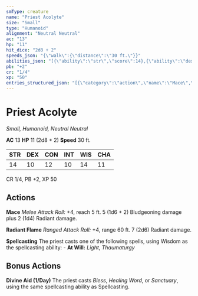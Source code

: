 ```yaml
---
smType: creature
name: "Priest Acolyte"
size: "Small"
type: "Humanoid"
alignment: "Neutral Neutral"
ac: "13"
hp: "11"
hit_dice: "2d8 + 2"
speeds_json: "{\"walk\":{\"distance\":\"30 ft.\"}}"
abilities_json: "[{\"ability\":\"str\",\"score\":14},{\"ability\":\"dex\",\"score\":10},{\"ability\":\"con\",\"score\":12},{\"ability\":\"int\",\"score\":10},{\"ability\":\"wis\",\"score\":14},{\"ability\":\"cha\",\"score\":11}]"
pb: "+2"
cr: "1/4"
xp: "50"
entries_structured_json: "[{\"category\":\"action\",\"name\":\"Mace\",\"text\":\"*Melee Attack Roll:* +4, reach 5 ft. 5 (1d6 + 2) Bludgeoning damage plus 2 (1d4) Radiant damage.\"},{\"category\":\"action\",\"name\":\"Radiant Flame\",\"text\":\"*Ranged Attack Roll:* +4, range 60 ft. 7 (2d6) Radiant damage.\"},{\"category\":\"action\",\"name\":\"Spellcasting\",\"text\":\"The priest casts one of the following spells, using Wisdom as the spellcasting ability: - **At Will:** *Light*, *Thaumaturgy*\"},{\"category\":\"bonus\",\"name\":\"Divine Aid (1/Day)\",\"text\":\"The priest casts *Bless*, *Healing Word*, or *Sanctuary*, using the same spellcasting ability as Spellcasting.\"}]"
---
```


# Priest Acolyte
*Small, Humanoid, Neutral Neutral*

**AC** 13
**HP** 11 (2d8 + 2)
**Speed** 30 ft.

| STR | DEX | CON | INT | WIS | CHA |
| --- | --- | --- | --- | --- | --- |
| 14 | 10 | 12 | 10 | 14 | 11 |

CR 1/4, PB +2, XP 50

## Actions

**Mace**
*Melee Attack Roll:* +4, reach 5 ft. 5 (1d6 + 2) Bludgeoning damage plus 2 (1d4) Radiant damage.

**Radiant Flame**
*Ranged Attack Roll:* +4, range 60 ft. 7 (2d6) Radiant damage.

**Spellcasting**
The priest casts one of the following spells, using Wisdom as the spellcasting ability: - **At Will:** *Light*, *Thaumaturgy*

## Bonus Actions

**Divine Aid (1/Day)**
The priest casts *Bless*, *Healing Word*, or *Sanctuary*, using the same spellcasting ability as Spellcasting.
